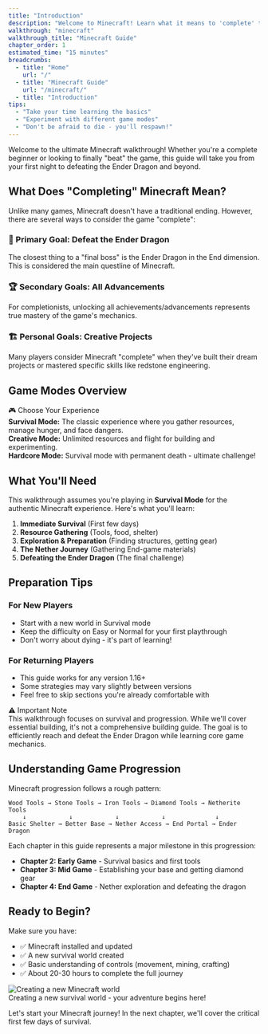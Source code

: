 ```yaml
---
title: "Introduction"
description: "Welcome to Minecraft! Learn what it means to 'complete' the game and prepare for your journey."
walkthrough: "minecraft"
walkthrough_title: "Minecraft Guide"
chapter_order: 1
estimated_time: "15 minutes"
breadcrumbs:
  - title: "Home"
    url: "/"
  - title: "Minecraft Guide"
    url: "/minecraft/"
  - title: "Introduction"
tips:
  - "Take your time learning the basics"
  - "Experiment with different game modes"
  - "Don't be afraid to die - you'll respawn!"
---
```


Welcome to the ultimate Minecraft walkthrough! Whether you're a complete beginner or looking to finally "beat" the game, this guide will take you from your first night to defeating the Ender Dragon and beyond.

## What Does "Completing" Minecraft Mean?

Unlike many games, Minecraft doesn't have a traditional ending. However, there are several ways to consider the game "complete":

### 🐉 Primary Goal: Defeat the Ender Dragon
The closest thing to a "final boss" is the Ender Dragon in the End dimension. This is considered the main questline of Minecraft.

### 🏆 Secondary Goals: All Advancements
For completionists, unlocking all achievements/advancements represents true mastery of the game's mechanics.

### 🏗️ Personal Goals: Creative Projects
Many players consider Minecraft "complete" when they've built their dream projects or mastered specific skills like redstone engineering.

## Game Modes Overview

<div class="tip-box">
  <div class="tip-title">🎮 Choose Your Experience</div>
  <strong>Survival Mode:</strong> The classic experience where you gather resources, manage hunger, and face dangers.<br>
  <strong>Creative Mode:</strong> Unlimited resources and flight for building and experimenting.<br>
  <strong>Hardcore Mode:</strong> Survival mode with permanent death - ultimate challenge!
</div>

## What You'll Need

This walkthrough assumes you're playing in **Survival Mode** for the authentic Minecraft experience. Here's what you'll learn:

1. **Immediate Survival** (First few days)
2. **Resource Gathering** (Tools, food, shelter)
3. **Exploration & Preparation** (Finding structures, getting gear)
4. **The Nether Journey** (Gathering End-game materials)
5. **Defeating the Ender Dragon** (The final challenge)

## Preparation Tips

### For New Players
- Start with a new world in Survival mode
- Keep the difficulty on Easy or Normal for your first playthrough
- Don't worry about dying - it's part of learning!

### For Returning Players
- This guide works for any version 1.16+
- Some strategies may vary slightly between versions
- Feel free to skip sections you're already comfortable with

<div class="tip-box warning">
  <div class="tip-title">⚠️ Important Note</div>
  This walkthrough focuses on survival and progression. While we'll cover essential building, it's not a comprehensive building guide. The goal is to efficiently reach and defeat the Ender Dragon while learning core game mechanics.
</div>

## Understanding Game Progression

Minecraft progression follows a rough pattern:

```
Wood Tools → Stone Tools → Iron Tools → Diamond Tools → Netherite Tools
    ↓            ↓            ↓            ↓              ↓
Basic Shelter → Better Base → Nether Access → End Portal → Ender Dragon
```

Each chapter in this guide represents a major milestone in this progression:

- **Chapter 2: Early Game** - Survival basics and first tools
- **Chapter 3: Mid Game** - Establishing your base and getting diamond gear  
- **Chapter 4: End Game** - Nether exploration and defeating the dragon

## Ready to Begin?

Make sure you have:
- ✅ Minecraft installed and updated
- ✅ A new survival world created
- ✅ Basic understanding of controls (movement, mining, crafting)
- ✅ About 20-30 hours to complete the full journey

<div class="screenshot">
  <img src="{{ '/assets/images/minecraft-new-world.png' | relative_url }}" alt="Creating a new Minecraft world" loading="lazy">
  <div class="caption">Creating a new survival world - your adventure begins here!</div>
</div>

Let's start your Minecraft journey! In the next chapter, we'll cover the critical first few days of survival.